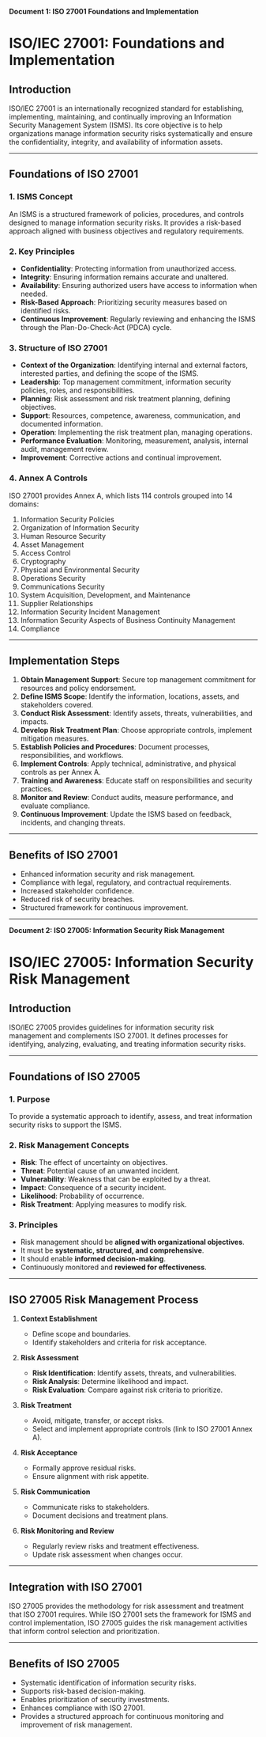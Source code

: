 **Document 1: ISO 27001 Foundations and Implementation**

# ISO/IEC 27001: Foundations and Implementation

## Introduction

ISO/IEC 27001 is an internationally recognized standard for establishing, implementing, maintaining, and continually improving an Information Security Management System (ISMS). Its core objective is to help organizations manage information security risks systematically and ensure the confidentiality, integrity, and availability of information assets.

---

## Foundations of ISO 27001

### 1. ISMS Concept

An ISMS is a structured framework of policies, procedures, and controls designed to manage information security risks. It provides a risk-based approach aligned with business objectives and regulatory requirements.

### 2. Key Principles

* **Confidentiality**: Protecting information from unauthorized access.
* **Integrity**: Ensuring information remains accurate and unaltered.
* **Availability**: Ensuring authorized users have access to information when needed.
* **Risk-Based Approach**: Prioritizing security measures based on identified risks.
* **Continuous Improvement**: Regularly reviewing and enhancing the ISMS through the Plan-Do-Check-Act (PDCA) cycle.

### 3. Structure of ISO 27001

* **Context of the Organization**: Identifying internal and external factors, interested parties, and defining the scope of the ISMS.
* **Leadership**: Top management commitment, information security policies, roles, and responsibilities.
* **Planning**: Risk assessment and risk treatment planning, defining objectives.
* **Support**: Resources, competence, awareness, communication, and documented information.
* **Operation**: Implementing the risk treatment plan, managing operations.
* **Performance Evaluation**: Monitoring, measurement, analysis, internal audit, management review.
* **Improvement**: Corrective actions and continual improvement.

### 4. Annex A Controls

ISO 27001 provides Annex A, which lists 114 controls grouped into 14 domains:

1. Information Security Policies
2. Organization of Information Security
3. Human Resource Security
4. Asset Management
5. Access Control
6. Cryptography
7. Physical and Environmental Security
8. Operations Security
9. Communications Security
10. System Acquisition, Development, and Maintenance
11. Supplier Relationships
12. Information Security Incident Management
13. Information Security Aspects of Business Continuity Management
14. Compliance

---

## Implementation Steps

1. **Obtain Management Support**: Secure top management commitment for resources and policy endorsement.
2. **Define ISMS Scope**: Identify the information, locations, assets, and stakeholders covered.
3. **Conduct Risk Assessment**: Identify assets, threats, vulnerabilities, and impacts.
4. **Develop Risk Treatment Plan**: Choose appropriate controls, implement mitigation measures.
5. **Establish Policies and Procedures**: Document processes, responsibilities, and workflows.
6. **Implement Controls**: Apply technical, administrative, and physical controls as per Annex A.
7. **Training and Awareness**: Educate staff on responsibilities and security practices.
8. **Monitor and Review**: Conduct audits, measure performance, and evaluate compliance.
9. **Continuous Improvement**: Update the ISMS based on feedback, incidents, and changing threats.

---

## Benefits of ISO 27001

* Enhanced information security and risk management.
* Compliance with legal, regulatory, and contractual requirements.
* Increased stakeholder confidence.
* Reduced risk of security breaches.
* Structured framework for continuous improvement.

---

**Document 2: ISO 27005: Information Security Risk Management**

# ISO/IEC 27005: Information Security Risk Management

## Introduction

ISO/IEC 27005 provides guidelines for information security risk management and complements ISO 27001. It defines processes for identifying, analyzing, evaluating, and treating information security risks.

---

## Foundations of ISO 27005

### 1. Purpose

To provide a systematic approach to identify, assess, and treat information security risks to support the ISMS.

### 2. Risk Management Concepts

* **Risk**: The effect of uncertainty on objectives.
* **Threat**: Potential cause of an unwanted incident.
* **Vulnerability**: Weakness that can be exploited by a threat.
* **Impact**: Consequence of a security incident.
* **Likelihood**: Probability of occurrence.
* **Risk Treatment**: Applying measures to modify risk.

### 3. Principles

* Risk management should be **aligned with organizational objectives**.
* It must be **systematic, structured, and comprehensive**.
* It should enable **informed decision-making**.
* Continuously monitored and **reviewed for effectiveness**.

---

## ISO 27005 Risk Management Process

1. **Context Establishment**

   * Define scope and boundaries.
   * Identify stakeholders and criteria for risk acceptance.

2. **Risk Assessment**

   * **Risk Identification**: Identify assets, threats, and vulnerabilities.
   * **Risk Analysis**: Determine likelihood and impact.
   * **Risk Evaluation**: Compare against risk criteria to prioritize.

3. **Risk Treatment**

   * Avoid, mitigate, transfer, or accept risks.
   * Select and implement appropriate controls (link to ISO 27001 Annex A).

4. **Risk Acceptance**

   * Formally approve residual risks.
   * Ensure alignment with risk appetite.

5. **Risk Communication**

   * Communicate risks to stakeholders.
   * Document decisions and treatment plans.

6. **Risk Monitoring and Review**

   * Regularly review risks and treatment effectiveness.
   * Update risk assessment when changes occur.

---

## Integration with ISO 27001

ISO 27005 provides the methodology for risk assessment and treatment that ISO 27001 requires. While ISO 27001 sets the framework for ISMS and control implementation, ISO 27005 guides the risk management activities that inform control selection and prioritization.

---

## Benefits of ISO 27005

* Systematic identification of information security risks.
* Supports risk-based decision-making.
* Enables prioritization of security investments.
* Enhances compliance with ISO 27001.
* Provides a structured approach for continuous monitoring and improvement of risk management.
